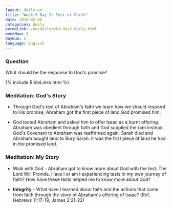 ```yaml
---
layout: daily-en
title: "Week 3 Day 2: Test of Faith"
date: 2018-02-06
categories: daily
permalink: /en/daily/wk3-day2-daily.html
weekNum: 3
dayNum: 2
language: English
---
```


### Question     
What should be the response to God's promise?

{% include BibleLinks.html %} 

### Meditation: God's Story   
+ Through God's test of Abraham's faith we learn how we should respond to His promise; Abraham got the first piece of land God promised him. 

+ God tested Abraham and asked him to offer Isaac as a burnt offering. Abraham was obedient through faith and God supplied the ram instead. God's Covenant to Abraham was reaffirmed again. Sarah died and Abraham bought land to Bury Sarah. It was the first piece of land he had in the promised land. 

### Meditation: My Story   
+ Walk with God - Abraham got to know more about God with the test: The Lord Will Provide. Have I or am I experiencing tests in my own journey of faith? How have these tests helped me to know more about God? 

+ **Integrity** - What have I learned about faith and the actions that come from faith through the story of Abraham's offering of Isaac? (Ref. Hebrews 11:17-19, James 2:21-22) 
